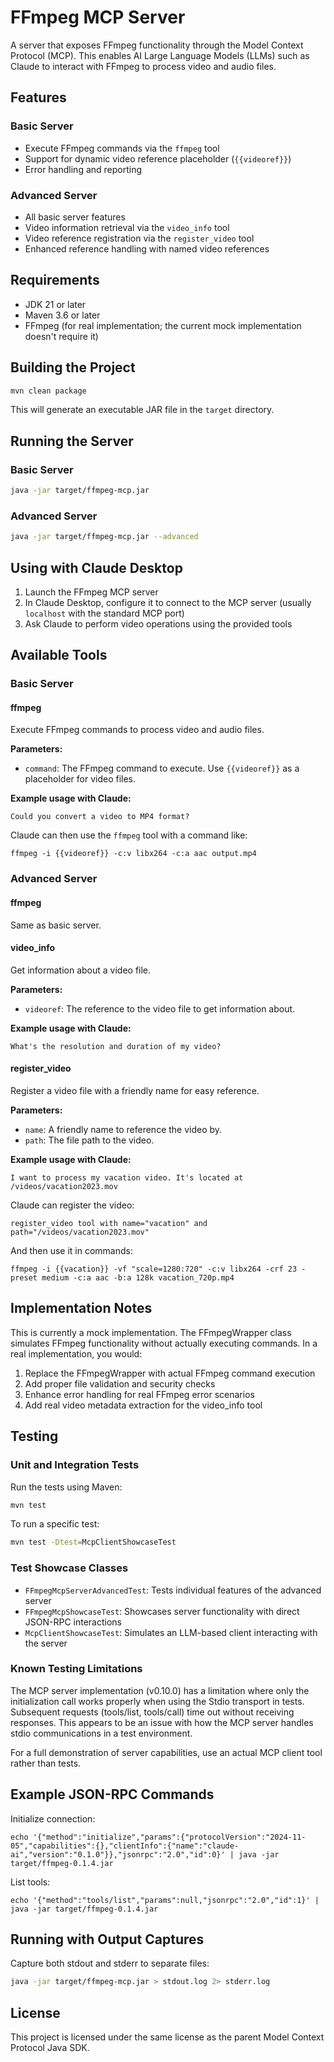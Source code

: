# FFmpeg MCP Server

A server that exposes FFmpeg functionality through the Model Context Protocol (MCP). This enables AI Large Language Models (LLMs) such as Claude to interact with FFmpeg to process video and audio files.

## Features

### Basic Server
- Execute FFmpeg commands via the `ffmpeg` tool
- Support for dynamic video reference placeholder (`{{videoref}}`)
- Error handling and reporting

### Advanced Server
- All basic server features
- Video information retrieval via the `video_info` tool
- Video reference registration via the `register_video` tool
- Enhanced reference handling with named video references

## Requirements

- JDK 21 or later
- Maven 3.6 or later
- FFmpeg (for real implementation; the current mock implementation doesn't require it)

## Building the Project

```bash
mvn clean package
```

This will generate an executable JAR file in the `target` directory.

## Running the Server

### Basic Server

```bash
java -jar target/ffmpeg-mcp.jar
```

### Advanced Server

```bash
java -jar target/ffmpeg-mcp.jar --advanced
```

## Using with Claude Desktop

1. Launch the FFmpeg MCP server
2. In Claude Desktop, configure it to connect to the MCP server (usually `localhost` with the standard MCP port)
3. Ask Claude to perform video operations using the provided tools

## Available Tools

### Basic Server

#### ffmpeg

Execute FFmpeg commands to process video and audio files.

**Parameters:**
- `command`: The FFmpeg command to execute. Use `{{videoref}}` as a placeholder for video files.

**Example usage with Claude:**
```
Could you convert a video to MP4 format?
```

Claude can then use the `ffmpeg` tool with a command like:
```
ffmpeg -i {{videoref}} -c:v libx264 -c:a aac output.mp4
```

### Advanced Server

#### ffmpeg

Same as basic server.

#### video_info

Get information about a video file.

**Parameters:**
- `videoref`: The reference to the video file to get information about.

**Example usage with Claude:**
```
What's the resolution and duration of my video?
```

#### register_video

Register a video file with a friendly name for easy reference.

**Parameters:**
- `name`: A friendly name to reference the video by.
- `path`: The file path to the video.

**Example usage with Claude:**
```
I want to process my vacation video. It's located at /videos/vacation2023.mov
```

Claude can register the video:
```
register_video tool with name="vacation" and path="/videos/vacation2023.mov"
```

And then use it in commands:
```
ffmpeg -i {{vacation}} -vf "scale=1280:720" -c:v libx264 -crf 23 -preset medium -c:a aac -b:a 128k vacation_720p.mp4
```

## Implementation Notes

This is currently a mock implementation. The FFmpegWrapper class simulates FFmpeg functionality without actually executing commands. In a real implementation, you would:

1. Replace the FFmpegWrapper with actual FFmpeg command execution
2. Add proper file validation and security checks
3. Enhance error handling for real FFmpeg error scenarios
4. Add real video metadata extraction for the video_info tool

## Testing

### Unit and Integration Tests

Run the tests using Maven:

```bash
mvn test
```

To run a specific test:

```bash
mvn test -Dtest=McpClientShowcaseTest
```

### Test Showcase Classes

- `FFmpegMcpServerAdvancedTest`: Tests individual features of the advanced server
- `FFmpegMcpShowcaseTest`: Showcases server functionality with direct JSON-RPC interactions
- `McpClientShowcaseTest`: Simulates an LLM-based client interacting with the server

### Known Testing Limitations

The MCP server implementation (v0.10.0) has a limitation where only the initialization call works properly when using the Stdio transport in tests. Subsequent requests (tools/list, tools/call) time out without receiving responses. This appears to be an issue with how the MCP server handles stdio communications in a test environment.

For a full demonstration of server capabilities, use an actual MCP client tool rather than tests.

## Example JSON-RPC Commands

Initialize connection:
```
echo '{"method":"initialize","params":{"protocolVersion":"2024-11-05","capabilities":{},"clientInfo":{"name":"claude-ai","version":"0.1.0"}},"jsonrpc":"2.0","id":0}' | java -jar target/ffmpeg-0.1.4.jar
```

List tools:
```
echo '{"method":"tools/list","params":null,"jsonrpc":"2.0","id":1}' | java -jar target/ffmpeg-0.1.4.jar
```

## Running with Output Captures

Capture both stdout and stderr to separate files:

```bash
java -jar target/ffmpeg-mcp.jar > stdout.log 2> stderr.log
```

## License

This project is licensed under the same license as the parent Model Context Protocol Java SDK.